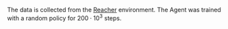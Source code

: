 The data is collected from the [Reacher](https://gymnasium.farama.org/environments/mujoco/reacher/) environment. The Agent was trained with a random policy for $200 \cdot 10^3$ steps.
